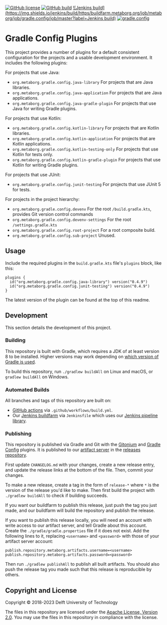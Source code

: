 [![GitHub license](https://img.shields.io/github/license/metaborg/gradle.config)](https://github.com/metaborg/gradle.config/blob/master/LICENSE)
[![GitHub build](https://img.shields.io/github/actions/workflow/status/metaborg/gradle.config/build.yml?label=GitHub%20build)](https://github.com/metaborg/gradle.config/actions/workflows/build.yml)
[![Jenkins build](https://img.shields.io/jenkins/build/https/buildfarm.metaborg.org/job/metaborg/job/gradle.config/job/master?label=Jenkins build)](https://buildfarm.metaborg.org/job/metaborg/job/gradle.config/job/master/lastBuild)
[![gradle.config](https://img.shields.io/maven-metadata/v?label=gradle.config&metadataUrl=https%3A%2F%2Fartifacts.metaborg.org%2Fcontent%2Frepositories%2Freleases%2Forg%2Fmetaborg%2Fgradle.config%2Fmaven-metadata.xml)](https://mvnrepository.com/artifact/org.metaborg/gradle.config?repo=metaborg-releases)


# Gradle Config Plugins
This project provides a number of plugins for a default consistent configuration
for the projects and a usable development environment. It includes the following
plugins:

For projects that use Java:

- `org.metaborg.gradle.config.java-library`
  For projects that are Java libraries.
- `org.metaborg.gradle.config.java-application`
  For projects that are Java applications.
- `org.metaborg.gradle.config.java-gradle-plugin`
  For projects that use Java for writing Gradle plugins.

For projects that use Kotlin:

- `org.metaborg.gradle.config.kotlin-library`
  For projects that are Kotlin libraries.
- `org.metaborg.gradle.config.kotlin-application`
  For projects that are Kotlin applications.
- `org.metaborg.gradle.config.kotlin-testing-only`
  For projects that use Kotlin for tests only.
- `org.metaborg.gradle.config.kotlin-gradle-plugin`
  For projects that use Kotlin for writing Gradle plugins.

For projects that use JUnit:

- `org.metaborg.gradle.config.junit-testing`
  For projects that use JUnit 5 for tests.

For projects in the project hierarchy:

- `org.metaborg.gradle.config.devenv`
  For the root `/build.gradle.kts`, provides Git version control commands
- `org.metaborg.gradle.config.devenv-settings`
  For the root `/settings.gradle.kts`
- `org.metaborg.gradle.config.root-project`
  For a root composite build.
- `org.metaborg.gradle.config.sub-project`
  Unused.


## Usage
Include the required plugins in the `build.gradle.kts` file's `plugins` block,
like this:

    plugins {
      id("org.metaborg.gradle.config.java-library") version("0.4.9")
      id("org.metaborg.gradle.config.junit-testing") version("0.4.9")
    }

The latest version of the plugin can be found at the top of this readme.

## Development

This section details the development of this project.

### Building

This repository is built with Gradle, which requires a JDK of at least version 8 to be installed. Higher versions may work depending on [which version of Gradle is used](https://docs.gradle.org/current/userguide/compatibility.html).

To build this repository, run `./gradlew buildAll` on Linux and macOS, or `gradlew buildAll` on Windows.

### Automated Builds

All branches and tags of this repository are built on:
- [GitHub actions](https://github.com/metaborg/gradle.config/actions/workflows/build.yml) via `.github/workflows/build.yml`.
- Our [Jenkins buildfarm](https://buildfarm.metaborg.org/view/Devenv/job/metaborg/job/gradle.config/) via `Jenkinsfile` which uses our [Jenkins pipeline library](https://github.com/metaborg/jenkins.pipeline/).

### Publishing

This repository is published via Gradle and Git with the [Gitonium](https://github.com/metaborg/gitonium) and [Gradle Config](https://github.com/metaborg/gradle.config) plugins.
It is published to our [artifact server](https://artifacts.metaborg.org) in the [releases repository](https://artifacts.metaborg.org/content/repositories/releases/).

First update `CHANGELOG.md` with your changes, create a new release entry, and update the release links at the bottom of the file.
Then, commit your changes.

To make a new release, create a tag in the form of `release-*` where `*` is the version of the release you'd like to make.
Then first build the project with `./gradlew buildAll` to check if building succeeds.

If you want our buildfarm to publish this release, just push the tag you just made, and our buildfarm will build the repository and publish the release.

If you want to publish this release locally, you will need an account with write access to our artifact server, and tell Gradle about this account.
Create the `./gradle/gradle.properties` file if it does not exist.
Add the following lines to it, replacing `<username>` and `<password>` with those of your artifact server account:
```
publish.repository.metaborg.artifacts.username=<username>
publish.repository.metaborg.artifacts.password=<password>
```
Then run `./gradlew publishAll` to publish all built artifacts.
You should also push the release tag you made such that this release is reproducible by others.

## Copyright and License

Copyright © 2018-2023 Delft University of Technology

The files in this repository are licensed under the [Apache License, Version 2.0](https://www.apache.org/licenses/LICENSE-2.0).
You may use the files in this repository in compliance with the license.
